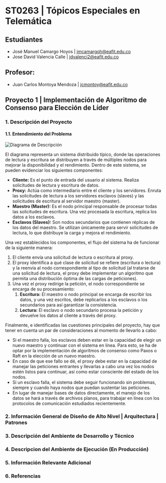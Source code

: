 # ST0263 | Tópicos Especiales en Telemática

## Estudiantes
- José Manuel Camargo Hoyos | jmcamargoh@eafit.edu.co
- Jose David Valencia Calle | jdvalenci2@eafit.edu.co

## Profesor:
- Juan Carlos Montoya Mendoza | jcmontoy@eafit.edu.co

## Proyecto 1 | Implementación de Algoritmo de Consenso para Elección de Líder

### 1. Descripción del Proyecto

#### 1.1. Entendimiento del Problema

![Diagrama de Descripción](https://github.com/user-attachments/assets/5fcee5a9-04bf-48ad-b142-ee4cc205f94a)

El diagrama representa un sistema distribuido típico, donde las operaciones de lectura y escritura se distribuyen a través de múltiples nodos para mejorar la disponibilidad y el rendimiento. Dentro de este sistema, se pueden evidenciar los siguientes componentes: 
- **Cliente:** Es el punto de entrada del usuario al sistema. Realiza solicitudes de lectura y escritura de datos.
- **Proxy:** Actúa como intermediario entre el cliente y los servidores. Enruta las solicitudes de lectura a los servidores esclavos (slaves) y las solicitudes de escritura al servidor maestro (master). 
- **Maestro (Master):** Es el nodo principal responsable de procesar todas las solicitudes de escritura. Una vez procesada la escritura, replica los datos a los esclavos. 
- **Esclavos (Slaves):** Son nodos secundarios que contienen réplicas de los datos del maestro. Se utilizan únicamente para servir solicitudes de lectura, lo que distribuye la carga y mejora el rendimiento.

Una vez establecidos los componentes, el flujo del sistema ha de funcionar de la siguiente manera: 
1. El cliente envía una solicitud de lectura o escritura al proxy.
2. El proxy identifica a qué clase de solicitud se refiere (escritura o lectura) y la reenvía al nodo correspondiente al tipo de solicitud (al tratarse de una solicitud de lectura, el proxy debe implementar un algoritmo que permita una distribución óptima de las cargas de peticiones).
3. Una vez el proxy redirige la petición, el nodo correspondiente se encarga de su procesamiento:
    1. **Escritura:** El maestro o nodo principal se encarga de escribir los datos, y una vez escritos, debe replicarlos a los esclavos o los secundarios para así garantizar la consistencia. 
    2. **Lectura:** El esclavo o nodo secundario procesa la petición y devuelve los datos al cliente a través del proxy.

Finalmente, e identificadas las cuestiones principales del proyecto, hay que tener en cuenta un par de consideraciones al momento de llevarlo a cabo: 
- Si el maestro falla, los esclavos deben estar en la capacidad de elegir un nuevo maestro y continuar con el sistema en línea. Para esto, se ha de optar por la implementación de algoritmos de consenso como Paxos o Raft en la elección de un nuevo maestro.
- En caso de que ese fallo se dé, el proxy debe estar en la capacidad de manejar las peticiones entrantes y llevarlas a cabo una vez los nodos estén listos para continuar, así como estar consciente del estado de los nodos.
- Si un esclavo falla, el sistema debe seguir funcionando sin problemas, siempre y cuando haya nodos que puedan sustentar las peticiones.
- En lugar de manejar bases de datos directamente, el manejo de los datos se hará a través de archivos planos, para trabajar en línea con los protocolos de comunicación estudiados recientemente.

### 2. Información General de Diseño de Alto Nivel | Arquitectura | Patrones 

### 3. Descripción del Ambiente de Desarrollo y Técnico

### 4. Descripcion del Ambiente de Ejecución (En Producción)

### 5. Información Relevante Adicional

### 6. Referencias
